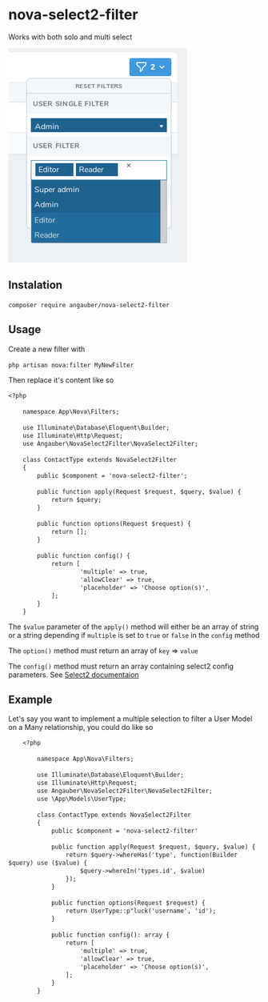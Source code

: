 # nova-select2-filter
Works with both solo and multi select

![multi](screenshots/multi.png)

## Instalation

`composer require angauber/nova-select2-filter`

## Usage
Create a new filter with 

`php artisan nova:filter MyNewFilter`

Then replace it's content like so


    

    <?php
        
        namespace App\Nova\Filters;
        
        use Illuminate\Database\Eloquent\Builder;
        use Illuminate\Http\Request;
        use Angauber\NovaSelect2Filter\NovaSelect2Filter;
        
        class ContactType extends NovaSelect2Filter
        {
        	public $component = 'nova-select2-filter';
        
        	public function apply(Request $request, $query, $value) {
        		return $query;
        	}
        
        	public function options(Request $request) {
        		return [];
        	}
        
        	public function config() {
        		return [
        				'multiple' => true,
        				'allowClear' => true,
        				'placeholder' => 'Choose option(s)',
        		];
        	}
        }

The `$value` parameter of the `apply()` method will either be an array of string or a string depending if `multiple` is set to `true` or `false` in the `config` method

The `option()` method must return an array of `key` => `value`

The `config()` method must return an array containing select2 config parameters.
See [Select2 documentaion](https://select2.org/configuration/options-api "Select2 documentaion")

## Example

Let's say you want to implement a multiple selection to filter a User Model on a Many relationship, you could do like so

        <?php
        
            namespace App\Nova\Filters;
        
        	use Illuminate\Database\Eloquent\Builder;
        	use Illuminate\Http\Request;
        	use Angauber\NovaSelect2Filter\NovaSelect2Filter;
        	use \App\Models\UserType;
        
        	class ContactType extends NovaSelect2Filter
        	{
        		public $component = 'nova-select2-filter'
        
        		public function apply(Request $request, $query, $value) {
        		    return $query->whereHas('type', function(Builder $query) use ($value) {
        		        $query->whereIn('types.id', $value)
        		    });
        		}
        
        		public function options(Request $request) {
        			return UserType::p"luck('username', 'id');
        		}
        
        		public function config(): array {
        		    return [
        				'multiple' => true,
        				'allowClear' => true,
        				'placeholder' => 'Choose option(s)',
        			];
        		}
        	}
    

